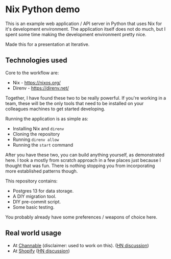 # Nix Python demo

This is an example web application / API server in Python that uses Nix for
it's development environment. The application itself does not do much, but I
spent some time making the development environment pretty nice.

Made this for a presentation at Iterative.

## Technologies used

Core to the workflow are:

 - Nix - https://nixos.org/
 - Direnv - https://direnv.net/

Together, I have found these two to be really powerful. If you're working in
a team, these will be the only tools that need to be installed on your colleagues
machines to get started developing.

Running the application is as simple as:

 - Installing Nix and `direnv`
 - Cloning the repository
 - Running `direnv allow`
 - Running the `start` command

After you have these two, you can build anything yourself, as demonstrated
here. I took a mostly from scratch approach in a few places just because I
thought that was fun. There is nothing stopping you from incorporating more
established patterns though.

This repository contains:

 - Postgres 13 for data storage.
 - A DIY migration tool.
 - DIY pre-commit script.
 - Some basic testing.

You probably already have some preferences / weapons of choice here.

## Real world usage

 - At [Channable][channable-nix] (disclaimer: used to work on this). ([HN
   discussion][channable-nix-hn])
 - At [Shopify][shopify-nix] ([HN discussion][shopify-nix-hn])

[channable-nix]:https://www.channable.com/tech/nix-is-the-ultimate-devops-toolkit
[channable-nix-hn]:https://news.ycombinator.com/item?id=26748696
[shopify-nix]:https://shopify.engineering/what-is-nix
[shopify-nix-hn]:https://news.ycombinator.com/item?id=23251754
